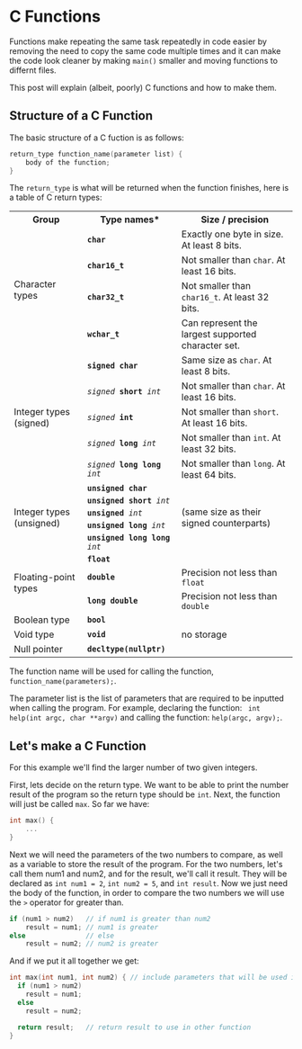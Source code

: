 # C Functions

Functions make repeating the same task repeatedly in code easier by removing the need to copy the same code multiple times and it can make the code look cleaner by making `main()` smaller and moving functions to differnt files.

This post will explain (albeit, poorly) C functions and how to make them.

## Structure of a C Function

The basic structure of a C fuction is as follows:

```c
return_type function_name(parameter list) {
    body of the function;
}
```
The `return_type` is what will be returned when the function finishes, here is a table of C return types:

<table class="boxed"><tbody><tr><th>Group</th><th>Type names*</th><th>Size / precision</th></tr><tr><td rowspan="4">Character types</td><td><code><b>char</b></code></td><td>Exactly one byte in size. At least 8 bits.</td></tr><tr><td><code><b>char16_t</b></code></td><td>Not smaller than <code>char</code>. At least 16 bits.</td></tr><tr><td><code><b>char32_t</b></code></td><td>Not smaller than <code>char16_t</code>. At least 32 bits.</td></tr><tr><td><code><b>wchar_t</b></code></td><td>Can represent the largest supported character set.</td></tr><tr><td rowspan="5">Integer types (signed)</td><td><code><b>signed char</b></code></td><td>Same size as <code>char</code>. At least 8 bits.</td></tr><tr><td><code><i>signed</i> <b>short</b> <i>int</i></code></td><td>Not smaller than <code>char</code>. At least 16 bits.</td></tr><tr><td><code><i>signed</i> <b>int</b></code></td><td>Not smaller than <code>short</code>. At least 16 bits.</td></tr><tr><td><code><i>signed</i> <b>long</b> <i>int</i></code></td><td>Not smaller than <code>int</code>. At least 32 bits.</td></tr><tr><td><code><i>signed</i> <b>long long</b> <i>int</i></code></td><td>Not smaller than <code>long</code>. At least 64 bits.</td></tr><tr><td rowspan="5">Integer types (unsigned)</td><td><code><b>unsigned char</b></code></td><td rowspan="5">(same size as their signed counterparts)</td></tr><tr><td><code><b>unsigned short</b> <i>int</i></code></td></tr><tr><td><code><b>unsigned</b> <i>int</i></code></td></tr><tr><td><code><b>unsigned long</b> <i>int</i></code></td></tr><tr><td><code><b>unsigned long long</b> <i>int</i></code></td></tr><tr><td rowspan="3">Floating-point types</td><td><code><b>float</b></code></td><td></td></tr><tr><td><code><b>double</b></code></td><td>Precision not less than <code>float</code></td></tr><tr><td><code><b>long double</b></code></td><td>Precision not less than <code>double</code></td></tr><tr><td>Boolean type</td><td><code><b>bool</b></code></td><td></td></tr><tr><td>Void type</td><td><code><b>void</b></code></td><td>no storage</td></tr><tr><td>Null pointer</td><td><code><b>decltype(nullptr)</b></code></td><td></td></tr></tbody></table>

The function name will be used for calling the function, `function_name(parameters);`.

The parameter list is the list of parameters that are required to be inputted when calling the program. For example, declaring the function: ` int help(int argc, char **argv)` and calling the function: `help(argc, argv);`.

## Let's make a C Function

For this example we'll find the larger number of two given integers. 

First, lets decide on the return type. We want to be able to print the number result of the program so the return type should be `int`. Next, the function will just be called `max`. So far we have:
```c
int max() {
    ...
}
```

Next we will need the parameters of the two numbers to compare, as well as a variable to store the result of the program. For the two numbers, let's call them num1 and num2, and for the result, we'll call it result. They will be declared as `int num1 = 2`,  `int num2 = 5`, and `int result`. Now we just need the body of the function, in order to compare the two numbers we will use the `>` operator for greater than.

```c
if (num1 > num2)   // if num1 is greater than num2
    result = num1; // num1 is greater
else               // else
    result = num2; // num2 is greater
```

And if we put it all together we get:

```c
int max(int num1, int num2) { // include parameters that will be used in the funciton
  if (num1 > num2)
    result = num1;
  else
    result = num2;

  return result;   // return result to use in other function
}
```